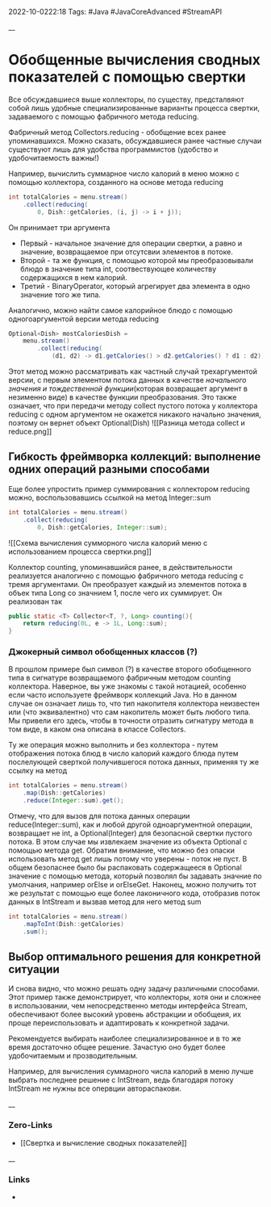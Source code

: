 2022-10-0222:18
Tags: #Java #JavaCoreAdvanced #StreamAPI 

__
# Обобщенные вычисления сводных показателей с помощью свертки
Все обсуждавшиеся выше коллекторы, по существу, предсталвяют собой лишь удобные специализированные варианты процесса свертки, задаваемого с помощью фабричного метода reducing. 

Фабричный метод Collectors.reducing - обобщение всех ранее упоминавшихся. Можно сказать, обсуждавшиеся ранее частные случаи существуют лишь для удобства программистов (удобство и удобочитаемость важны!)

Например, вычислить суммарное число калорий в меню можно с помощью коллектора, созданного на основе метода reducing
```java
int totalCalories = menu.stream()
	.collect(reducing(
		0, Dish::getCalories, (i, j) -> i + j));
```
Он принимает три аргумента
- Первый - начальное значение для операции свертки, а равно и значение, возвращаемое при отсутсвии элементов в потоке.
- Второй - та же функция, с помощью которой мы преобразовывали блюдо в значение типа int, cоотвествующее количеству содержащихся в нем калорий.
- Третий - BinaryOperator, который агрегирует два элемента в одно значение того же типа. 


Аналогично, можно найти самое калорийное блюдо с помощью одногоаргументой версии метода reducing
```java
Optional<Dish> mostCaloriesDish = 
	menu.stream()
		.collect(reducing(
			(d1, d2) -> d1.getCalories() > d2.getCalories() ? d1 : d2));
```
Этот метод можно рассматривать как частный случай трехаргументой версии, с первым элементом потока данных в качестве *начального значения и тождественной функции*(которая возвращает аргумент в незименно виде) в качестве функции преобразования. Это также означает, что при передачи методу collect пустого потока у коллектора reducing с одном аргументом не окажется никакого начально значения, поэтому он вернет объект Optional(Dish)
![[Разница метода collect и reduce.png]]

## Гибкость фреймворка коллекций: выполнение одних операций разными способами

Еще более упростить пример суммирования с коллектором reducing можно, воспользовавшись ссылкой на метод Integer::sum
```java
int totalCalories = menu.stream()
	.collect(reducing(
		0, Dish::getCalories, Integer::sum);
```
![[Схема вычисления сумморного числа калорий меню с использованием процесса свертки.png]]


Коллектор counting, упоминавшийся ранее, в действительности реализуется аналогично с помощью фабричного метода reducing с тремя аргументами. Он преобразует каждый из элементов потока в объек типа Long со значнием 1, после чего их суммирует. Он реализован так
```java
public static <T> Collector<T, ?, Long> counting(){
	return reducing(0L, e -> 1L, Long::sum);
}
```
### Джокерный символ обобщенных классов (?)
В прошлом примере был символ (?) в качестве второго обобщенного типа в сигнатуре возвращаемого фабричным методом counting коллектора. Наверное, вы уже знакомы с такой нотацией, особенно если часто используете фреймворк коллекций Java. Но в данном случае он означает лишь то, что тип накопителя коллектора неизвестен или (что эквивалентно) что сам накопитель может быть любого типа. Мы привели его здесь, чтобы в точности отразить сигнатуру метода в том виде, в каком она описана в классе Collectors.

Ту же операция можно выполнить и без коллектора - путем отображения потока блюд в число калорий каждого блюда путем послелующей сверткой получившегося потока данных, применяя ту же ссылку на метод
```java
int totalCalories = menu.stream()
	.map(Dish::getCalories)
	.reduce(Integer::sum).get();
```
Отмечу, что для вызов для потока данных операции reduce(Integer::sum), как и любой другой одноаргументной операции, возвращает не int, а Optional(Integer) для безопасной свертки пустого потока. В этом случае мы извлекаем значение из объекта Optional с помощью метода get. Обратим внимание, что можно без опаски использовать метод get лишь потому что уверены - поток не пуст. В общем безопаснее было бы распаковать содержащееся в Optional значение с помощью метода, который позволял бы задавать значние по умолчания, например orElse и orElseGet. Наконец, можно получить тот же результат с помощью еще более лаконичного кода, отобразив поток данных в IntStream и вызвав метод для него метод sum
```java
int totalCalories = menu.stream()
	.mapToInt(Dish::getCalories)
	.sum();
```

## Выбор оптимального решения для конкретной ситуации
И снова видно, что можно решать одну задачу различными способами. Этот пример также демонстрирует, что коллекторы, хотя они и сложнее в использовании, чем непосредственно методы интерфейса Stream, обеспечивают более высокий уровень абстракции и обобщеия, их проще переиспользовать и адаптировать к конкретной задачи.

Рекомендуется выбирать наиболее специализированное и в то же время достаточно общее решение. Зачастую оно будет более удобочитаемым и прозводительным.

Например, для вычисления суммарного числа калорий в меню лучше выбрать последнее решение с IntStream, ведь благодаря потоку IntStream не нужны все опервции автораспакови.


__
### Zero-Links
- [[Свертка и вычисление сводных показателей]]

__
### Links
- 

